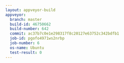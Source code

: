 ```yaml
---
layout: appveyor-build
appveyor:
  branch: master
  build-id: 46750662
  build-number: 642
  commit: ac37b7c0e1e298317f8c20127e63752c342bdfb1
  job-id: pgofo4971ws2nrbp
  job-number: 6
  os-name: Ubuntu
  test-result: 0
---
```

